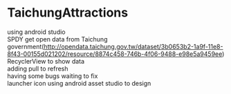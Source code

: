 # TaichungAttractions
using android studio</br>
SPDY get open data from Taichung government(http://opendata.taichung.gov.tw/dataset/3b0653b2-1a9f-11e8-8f43-00155d021202/resource/8874c458-746b-4f06-9488-e98e5a9459ee)</br>
RecyclerView to show data</br>
adding pull to refresh</br>
having some bugs waiting to fix</br>
launcher icon using android asset studio to design</br>
